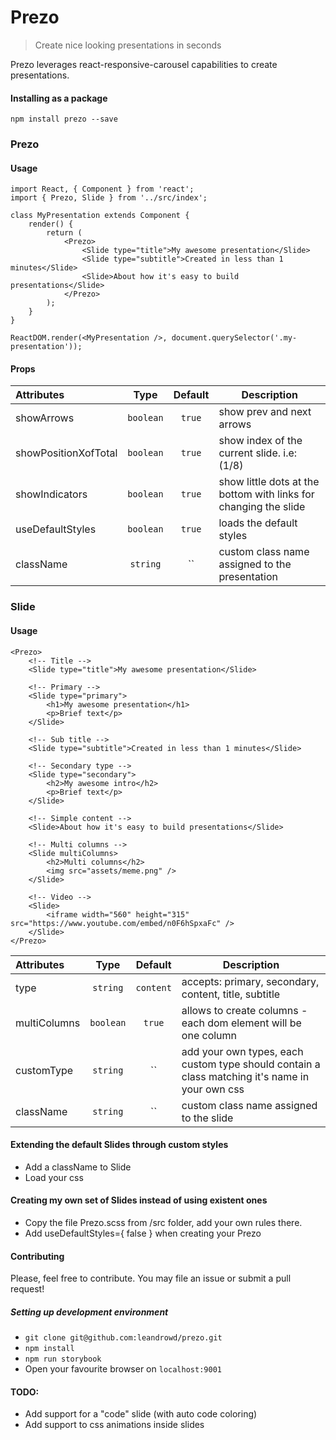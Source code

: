 # Prezo
> Create nice looking presentations in seconds

Prezo leverages react-responsive-carousel capabilities to create presentations.

#### Installing as a package
`npm install prezo --save`

### Prezo

#### Usage

```
import React, { Component } from 'react';
import { Prezo, Slide } from '../src/index';

class MyPresentation extends Component {
    render() {
        return (
            <Prezo>
                <Slide type="title">My awesome presentation</Slide>
                <Slide type="subtitle">Created in less than 1 minutes</Slide>
                <Slide>About how it's easy to build presentations</Slide>
            </Prezo>
        );
    }
}

ReactDOM.render(<MyPresentation />, document.querySelector('.my-presentation'));
```

#### Props

| Attributes | Type | Default | Description |
| :--------- | :--: | :-----: | ----------- |
| showArrows | `boolean` | `true` | show prev and next arrows |
| showPositionXofTotal | `boolean` | `true` | show index of the current slide. i.e: (1/8) |
| showIndicators | `boolean` | `true` | show little dots at the bottom with links for changing the slide |
| useDefaultStyles | `boolean` | `true` | loads the default styles |
| className | `string` | `` | custom class name assigned to the presentation |


### Slide

#### Usage

```
<Prezo>
    <!-- Title -->
    <Slide type="title">My awesome presentation</Slide>

    <!-- Primary -->
    <Slide type="primary">
        <h1>My awesome presentation</h1>
        <p>Brief text</p>
    </Slide>
    
    <!-- Sub title -->
    <Slide type="subtitle">Created in less than 1 minutes</Slide>
    
    <!-- Secondary type -->
    <Slide type="secondary">
        <h2>My awesome intro</h2>
        <p>Brief text</p>
    </Slide>
    
    <!-- Simple content -->
    <Slide>About how it's easy to build presentations</Slide>
    
    <!-- Multi columns -->
    <Slide multiColumns>
        <h2>Multi columns</h2>
        <img src="assets/meme.png" />
    </Slide>
    
    <!-- Video -->
    <Slide>
        <iframe width="560" height="315" src="https://www.youtube.com/embed/n0F6hSpxaFc" />
    </Slide>
</Prezo>
```

| Attributes | Type | Default | Description |
| :--------- | :--: | :-----: | ----------- |
| type | `string` | `content` | accepts: primary, secondary, content, title, subtitle |
| multiColumns | `boolean` | `true` | allows to create columns - each dom element will be one column |
| customType | `string` | `` | add your own types, each custom type should contain a class matching it's name in your own css |
| className | `string` | `` | custom class name assigned to the slide |


#### Extending the default Slides through custom styles

- Add a className to Slide
- Load your css

#### Creating my own set of Slides instead of using existent ones

- Copy the file Prezo.scss from /src folder, add your own rules there.
- Add useDefaultStyles={ false } when creating your Prezo

#### Contributing
Please, feel free to contribute. You may file an issue or submit a pull request!

##### Setting up development environment
- `git clone git@github.com:leandrowd/prezo.git`
- `npm install`
- `npm run storybook`
- Open your favourite browser on `localhost:9001`

#### TODO:
- Add support for a "code" slide (with auto code coloring)
- Add support to css animations inside slides
